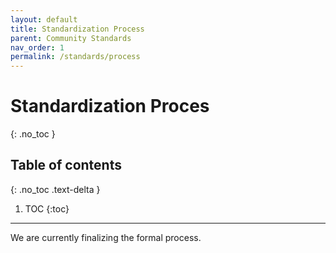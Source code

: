 ```yaml
---
layout: default
title: Standardization Process
parent: Community Standards
nav_order: 1
permalink: /standards/process
---
```

# Standardization Proces
{: .no_toc }

## Table of contents
{: .no_toc .text-delta }

1. TOC
{:toc}

---

We are currently finalizing the formal process.
